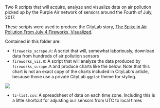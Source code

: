 Two R scripts that will acquire, analyze and visualize data on air pollution picked up by the Purple Air network of sensors around the Fourth of July, 2017. 

These scripts were used to produce the CityLab story, [The Spike in Air Pollution From July 4 Fireworks, Visualized](https://www.citylab.com/environment/2018/07/the-spike-in-air-pollution-from-july-4-fireworks-visualized/564368/).

Contained in this folder are:

- `fireworks_scrape.R`: A script that will, somewhat laboriously, download data from hundreds of air pollution sensors
- `fireworks_viz.R`: A script that will analyze the data produced by `fireworks_scrape.R` and produce charts like the below. Note that this chart is not an exact copy of the charts included in CityLab's article, because those use a private CityLab `ggplot` theme for styling.

![](https://raw.githubusercontent.com/theatlantic/citylab-data/master/images/fireworks_themeless.png?token=AMX5y-61xlFnhUgN0t-kJEMQPspEpH7fks5bTOi0wA%3D%3D)

- `tz-list.csv`: A spreadsheet of data on each time zone. Including this is a little shortcut for adjusting our sensors from UTC to local times
